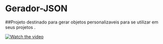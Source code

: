 # Gerador-JSON

##Projeto destinado para gerar objetos personalizaveis para se utilizar em seus projetos .


[![Watch the video](https://i9.ytimg.com/vi_webp/DMkhJwi5-FA/mq2.webp?sqp=COCO4J8G-oaymwEmCMACELQB8quKqQMa8AEB-AH-CYAC0AWKAgwIABABGFsgWyhbMA8=&rs=AOn4CLBjCCs-lJDfcUSV5mS1cs52NaGFLQ)](https://youtu.be/DMkhJwi5-FA)




